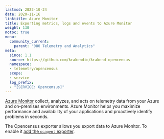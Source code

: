 ```yaml
---
lastmod: 2022-10-24
date: 2020-11-16
linktitle: Azure Monitor
title: Exporting metrics, logs and events to Azure Monitor
weight: 130
notoc: true
menu:
  community_current:
    parent: "080 Telemetry and Analytics"
meta:
  since: 1.1
  source: https://github.com/krakendio/krakend-opencensus
  namespace:
  - telemetry/opencensus
  scope:
  - service
  log_prefix:
  - "[SERVICE: Opencensus]"
---
```


[Azure Monitor](https://azure.microsoft.com/en-us/services/monitor/) collect, analyzes, and acts on telemetry data from your Azure and on-premises environments. Azure Monitor helps you maximize performance and availability of your applications and proactively identify problems in seconds.

The Opencensus exporter allows you export data to Azure Monitor. To enable it [add the `ocagent` exporter](/docs/telemetry/ocagent/).